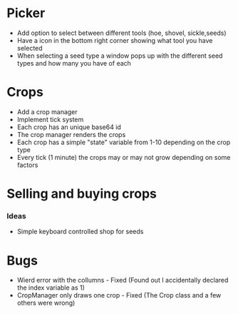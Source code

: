 # Picker
- Add option to select between different tools (hoe, shovel, sickle,seeds)
- Have a icon in the bottom right corner showing what tool you have selected
- When selecting a seed type a window pops up with the different seed types and how many you have of each

# Crops
- Add a crop manager
- Implement tick system
- Each crop has an unique base64 id
- The crop manager renders the crops
- Each crop has a simple "state" variable from 1-10 depending on the crop type
- Every tick (1 minute) the crops may or may not grow depending on some factors

# Selling and buying crops
### Ideas
- Simple keyboard controlled shop for seeds

# Bugs
- Wierd error with the collumns - Fixed (Found out I accidentally declared the index variable as 1)
- CropManager only draws one crop - Fixed (The Crop class and a few others were wrong)
